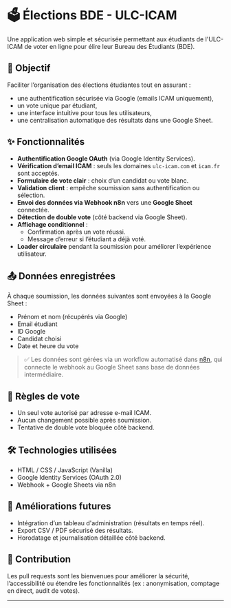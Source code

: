# 🗳️ Élections BDE - ULC-ICAM

Une application web simple et sécurisée permettant aux étudiants de l'ULC-ICAM de voter en ligne pour élire leur Bureau des Étudiants (BDE).

## 🎯 Objectif

Faciliter l’organisation des élections étudiantes tout en assurant :
- une authentification sécurisée via Google (emails ICAM uniquement),
- un vote unique par étudiant,
- une interface intuitive pour tous les utilisateurs,
- une centralisation automatique des résultats dans une Google Sheet.

## ✨ Fonctionnalités

- **Authentification Google OAuth** (via Google Identity Services).
- **Vérification d’email ICAM** : seuls les domaines `ulc-icam.com` et `icam.fr` sont acceptés.
- **Formulaire de vote clair** : choix d’un candidat ou vote blanc.
- **Validation client** : empêche soumission sans authentification ou sélection.
- **Envoi des données via Webhook n8n** vers une **Google Sheet** connectée.
- **Détection de double vote** (côté backend via Google Sheet).
- **Affichage conditionnel** :
  - Confirmation après un vote réussi.
  - Message d’erreur si l’étudiant a déjà voté.
- **Loader circulaire** pendant la soumission pour améliorer l’expérience utilisateur.

## 📤 Données enregistrées

À chaque soumission, les données suivantes sont envoyées à la Google Sheet :
- Prénom et nom (récupérés via Google)
- Email étudiant
- ID Google
- Candidat choisi
- Date et heure du vote

> ✅ Les données sont gérées via un workflow automatisé dans [n8n](https://n8n.io), qui connecte le webhook au Google Sheet sans base de données intermédiaire.

## 🔐 Règles de vote

- Un seul vote autorisé par adresse e-mail ICAM.
- Aucun changement possible après soumission.
- Tentative de double vote bloquée côté backend.

## 🛠️ Technologies utilisées

- HTML / CSS / JavaScript (Vanilla)
- Google Identity Services (OAuth 2.0)
- Webhook + Google Sheets via n8n

## 🧪 Améliorations futures

- Intégration d’un tableau d'administration (résultats en temps réel).
- Export CSV / PDF sécurisé des résultats.
- Horodatage et journalisation détaillée côté backend.

## 🤝 Contribution

Les pull requests sont les bienvenues pour améliorer la sécurité, l’accessibilité ou étendre les fonctionnalités (ex : anonymisation, comptage en direct, audit de votes).

---

